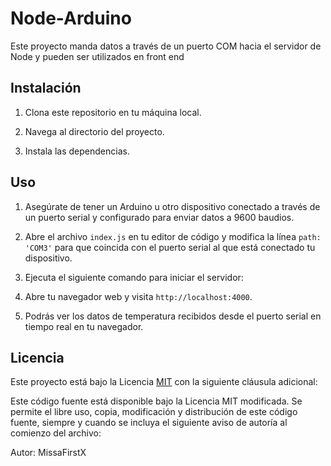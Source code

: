 # Node-Arduino

Este proyecto manda datos a través de un puerto COM
hacia el servidor de Node y pueden ser utilizados en front end

## Instalación

1. Clona este repositorio en tu máquina local.

2. Navega al directorio del proyecto.

3. Instala las dependencias.

## Uso

1. Asegúrate de tener un Arduino u otro dispositivo conectado a través de un puerto serial y configurado para enviar datos a 9600 baudios.

2. Abre el archivo `index.js` en tu editor de código y modifica la línea `path: 'COM3'` para que coincida con el puerto serial al que está conectado tu dispositivo.

3. Ejecuta el siguiente comando para iniciar el servidor:


4. Abre tu navegador web y visita `http://localhost:4000`.

5. Podrás ver los datos de temperatura recibidos desde el puerto serial en tiempo real en tu navegador.










## Licencia

Este proyecto está bajo la Licencia [MIT](https://opensource.org/licenses/MIT) con la siguiente cláusula adicional:

Este código fuente está disponible bajo la Licencia MIT modificada. Se permite el libre uso, copia, modificación y distribución de este código fuente, siempre y cuando se incluya el siguiente aviso de autoría al comienzo del archivo:

Autor: MissaFirstX

